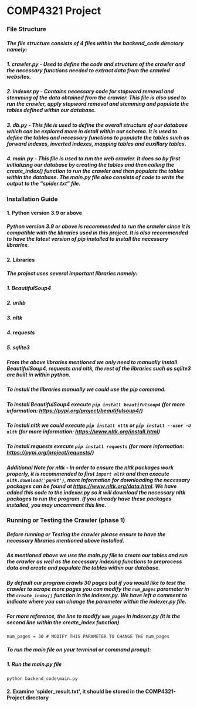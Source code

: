 # COMP4321 Project

### File Structure
##### The file structure consists of 4 files within the backend_code directory namely:
##### 1. crawler.py - Used to define the code and structure of the crawler and the necessary functions needed to extract data from the crawled websites.
##### 2. indexer.py - Contains necessary code for stopword removal and stemming of the data obtained from the crawler. This file is also used to run the crawler, apply stopword removal and stemming and populate the tables defined within our database.
##### 3. db.py - This file is used to define the overall structure of our database which can be explored more in detail within our schema. It is used to define the tables and necessary functions to populate the tables such as forward indexes, inverted indexes, mapping tables and auxillary tables.
##### 4. main.py - This file is used to run the web crawler. It does so by first initializing our database by creating the tables and then calling the create_index() function to run the crawler and then populate the tables within the database. The main.py file also consists of code to write the output to the "spider.txt" file.


### Installation Guide
#### 1. Python version 3.9 or above 
##### Python version 3.9 or above is recommended to run the crawler since it is compatible with the libraries used in this project. It is also recommended to have the latest version of pip installed to install the necessary libraries.
#### 2. Libraries
##### The project uses several important libraries namely:
##### 1. BeautifulSoup4
##### 2. urllib
##### 3. nltk
##### 4. requests
##### 5. sqlite3
##### From the above libraries mentioned we only need to manually install BeautifulSoup4, requests and nltk, the rest of the libraries such as sqlite3 are built in within python.
##### To install the libraries manually we could use the pip command:
##### To install BeautifulSoup4 execute `pip install beautifulsoup4` (for more information: https://pypi.org/project/beautifulsoup4/)
##### To install nltk we could execute `pip install nltk` or `pip install --user -U nltk` (for more information: https://www.nltk.org/install.html)
##### To install requests execute `pip install requests` (for more information: https://pypi.org/project/requests/)

##### Additional Note for nltk - In order to ensure the nltk packages work properly, it is recommended to first `import nltk` and then execute `nltk.download('punkt')`, more information for downloading the necessary packages can be found at https://www.nltk.org/data.html. We have added this code to the indexer.py so it will download the necessary nltk packages to run the program. If you already have these packages installed, you may uncomment this line.

### Running or Testing the Crawler (phase 1)
##### Before running or Testing the crawler please ensure to have the necessary libraries mentioned above installed.
##### As mentioned above we use the main.py file to create our tables and run the crawler as well as the necessary indexing functions to preprocess data and create and populate the tables within our database.
##### By default our program crawls 30 pages but if you would like to test the crawler to scrape more pages you can modify the `num_pages` parameter in the `create_index()` function in the indexer.py. We have left a comment to indicate where you can change the parameter within the indexer.py file.
##### For more reference, the line to modify `num_pages` in indexer.py (it is the second line within the create_index function)
```
num_pages = 30 # MODIFY THIS PARAMETER TO CHANGE THE num_pages
```
 ##### To run the main file on your terminal or command prompt:
##### 1. Run the main.py file
```
python backend_code\main.py
```
#### 2. Examine 'spider_result.txt', it should be stored in the COMP4321-Project directory